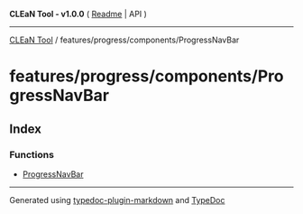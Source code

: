 **CLEaN Tool - v1.0.0** ( [Readme](../../../../README.md) \| API )

***

[CLEaN Tool](../../../../modules.md) / features/progress/components/ProgressNavBar

# features/progress/components/ProgressNavBar

## Index

### Functions

- [ProgressNavBar](functions/ProgressNavBar.md)

***

Generated using [typedoc-plugin-markdown](https://www.npmjs.com/package/typedoc-plugin-markdown) and [TypeDoc](https://typedoc.org/)
